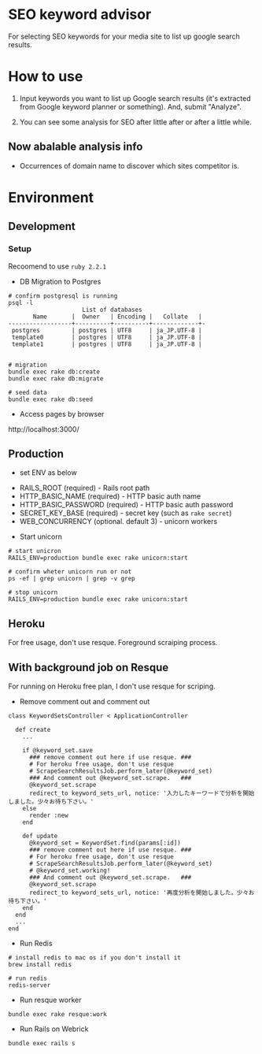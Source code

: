 # SEO keyword advisor

For selecting SEO keywords for your media site to list up google search results.

# How to use

1. Input keywords you want to list up Google search results (it's extracted from Google keyword planner or something). And, submit "Analyze".

2. You can see some analysis for SEO after little after or after a little while.

##  Now abalable analysis info

* Occurrences of domain name to discover which sites competitor is.


# Environment

## Development

### Setup

Recoomend to use `ruby 2.2.1`


* DB Migration to Postgres

```
# confirm postgresql is running
psql -l
                     List of databases
       Name       |  Owner   | Encoding |   Collate   |
------------------+----------+----------+-------------+-
 postgres         | postgres | UTF8     | ja_JP.UTF-8 |
 template0        | postgres | UTF8     | ja_JP.UTF-8 |
 template1        | postgres | UTF8     | ja_JP.UTF-8 |


# migration
bundle exec rake db:create
bundle exec rake db:migrate

# seed data
bundle exec rake db:seed
```

* Access pages by browser

http://localhost:3000/

## Production

* set ENV as below

- RAILS_ROOT (required) - Rails root path
- HTTP_BASIC_NAME (required) - HTTP basic auth name
- HTTP_BASIC_PASSWORD (required) - HTTP basic auth password
- SECRET_KEY_BASE (required) - secret key (such as `rake secret`)
- WEB_CONCURRENCY (optional. default 3) - unicorn workers

* Start unicorn

```
# start unicron
RAILS_ENV=production bundle exec rake unicorn:start

# confirm wheter unicorn run or not
ps -ef | grep unicorn | grep -v grep

# stop unicorn
RAILS_ENV=production bundle exec rake unicorn:start
```

## Heroku

For free usage, don't use resque.
Foreground scraiping process.


## With background job on Resque

For running on Heroku free plan, I don't use resque for scriping.

* Remove comment out and comment out

```
class KeywordSetsController < ApplicationController

  def create
    ...

    if @keyword_set.save
      ### remove comment out here if use resque. ###
      # For heroku free usage, don't use resque
      # ScrapeSearchResultsJob.perform_later(@keyword_set)
      ### And comment out @keyword_set.scrape.   ###
      @keyword_set.scrape
      redirect_to keyword_sets_url, notice: '入力したキーワードで分析を開始しました。少々お待ち下さい。'
    else
      render :new
    end

    def update
      @keyword_set = KeywordSet.find(params[:id])
      ### remove comment out here if use resque. ###
      # For heroku free usage, don't use resque
      # ScrapeSearchResultsJob.perform_later(@keyword_set)
      # @keyword_set.working!
      ### And comment out @keyword_set.scrape.   ###
      @keyword_set.scrape
      redirect_to keyword_sets_url, notice: '再度分析を開始しました。少々お待ち下さい。'
    end
  end
  ...
end
```

* Run Redis

```
# install redis to mac os if you don't install it
brew install redis

# run redis
redis-server
```

* Run resque worker

```
bundle exec rake resque:work
```

* Run Rails on Webrick

```
bundle exec rails s
```
